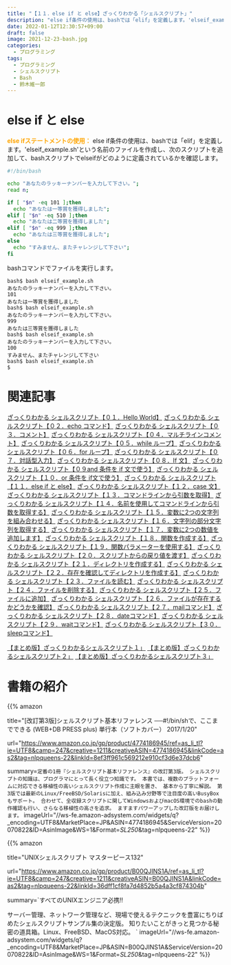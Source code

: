 ```yaml
---
title: "【１１．else if と else】ざっくりわかる「シェルスクリプト」"
description: "else if条件の使用は、bashでは「elif」を定義します。'elseif_example.sh'という名前のファイルを作成し、次のスクリプトを追加して、bashスクリプトでelseifがどのように定義されているかを確認します。"
date: 2022-01-12T12:30:57+09:00
draft: false
image: 2021-12-23-bash.jpg
categories:
  - プログラミング
tags:
  - プログラミング
  - シェルスクリプト
  - Bash
  - 鈴木維一郎
---
```



# else if と else
<font color=orange><b>else ifステートメントの使用：</b></font>
else if条件の使用は、bashでは「elif」を定義します。'elseif_example.sh'という名前のファイルを作成し、次のスクリプトを追加して、bashスクリプトでelseifがどのように定義されているかを確認します。

``` bash:elseif_example.sh
#!/bin/bash

echo "あなたのラッキーナンバーを入力して下さい。";
read n;

if [ "$n" -eq 101 ];then
  echo "あなたは一等賞を獲得しました";
elif [ "$n" -eq 510 ];then
  echo "あなたは二等賞を獲得しました";
elif [ "$n" -eq 999 ];then
  echo "あなたは三等賞を獲得しました";
else
  echo "すみません、またチャレンジして下さい";
fi
```

bashコマンドでファイルを実行します。

```
bash$ bash elseif_example.sh
あなたのラッキーナンバーを入力して下さい。
101
あなたは一等賞を獲得しました
bash$ bash elseif_example.sh
あなたのラッキーナンバーを入力して下さい。
999
あなたは三等賞を獲得しました
bash$ bash elseif_example.sh
あなたのラッキーナンバーを入力して下さい。
100
すみません、またチャレンジして下さい
bash$ bash elseif_example.sh
$
```


# 関連記事
[ざっくりわかる シェルスクリプト【０１．Hello World】](https://suzukiiichiro.github.io/posts/2022-01-14-01-suzuki/)
[ざっくりわかる シェルスクリプト【０２．echo コマンド】](https://suzukiiichiro.github.io/posts/2022-01-14-02-suzuki/)
[ざっくりわかる シェルスクリプト【０３．コメント】](https://suzukiiichiro.github.io/posts/2022-01-14-03-suzuki/)
[ざっくりわかる シェルスクリプト【０４．マルチラインコメント】](https://suzukiiichiro.github.io/posts/2022-01-14-04-suzuki/)
[ざっくりわかる シェルスクリプト【０５．while ループ】](https://suzukiiichiro.github.io/posts/2022-01-14-05-suzuki/)
[ざっくりわかる シェルスクリプト【０６．for ループ】](https://suzukiiichiro.github.io/posts/2022-01-14-06-suzuki/)
[ざっくりわかる シェルスクリプト【０７．対話型入力】](https://suzukiiichiro.github.io/posts/2022-01-14-07-suzuki/)
[ざっくりわかる シェルスクリプト【０８．If 文】](https://suzukiiichiro.github.io/posts/2022-01-14-08-suzuki/)
[ざっくりわかる シェルスクリプト【０９and 条件を if 文で使う】](https://suzukiiichiro.github.io/posts/2022-01-14-09-suzuki/)
[ざっくりわかる シェルスクリプト【１０．or 条件を if文で使う】](https://suzukiiichiro.github.io/posts/2022-01-14-10-suzuki/)
[ざっくりわかる シェルスクリプト【１１．else if と else】](https://suzukiiichiro.github.io/posts/2022-01-14-11-suzuki/)
[ざっくりわかる シェルスクリプト【１２．case 文】](https://suzukiiichiro.github.io/posts/2022-01-14-12-suzuki/)
[ざっくりわかる シェルスクリプト【１３．コマンドラインから引数を取得】](https://suzukiiichiro.github.io/posts/2022-01-14-13-suzuki/)
[ざっくりわかる シェルスクリプト【１４．名前を使用してコマンドラインから引数を取得する】](https://suzukiiichiro.github.io/posts/2022-01-14-suzuki/)
[ざっくりわかる シェルスクリプト【１５．変数に2つの文字列を組み合わせる】](https://suzukiiichiro.github.io/posts/2022-01-14-15-suzuki/)
[ざっくりわかる シェルスクリプト【１６．文字列の部分文字列を取得する】](https://suzukiiichiro.github.io/posts/2022-01-14-16-suzuki/)
[ざっくりわかる シェルスクリプト【１７．変数に2つの数値を追加します】](https://suzukiiichiro.github.io/posts/2022-01-14-17-suzuki/)
[ざっくりわかる シェルスクリプト【１８．関数を作成する】](https://suzukiiichiro.github.io/posts/2022-01-14-18-suzuki/)
[ざっくりわかる シェルスクリプト【１９．関数パラメーターを使用する】](https://suzukiiichiro.github.io/posts/2022-01-14-19-suzuki/)
[ざっくりわかる シェルスクリプト【２０．スクリプトからの戻り値を渡す】](https://suzukiiichiro.github.io/posts/2022-01-14-20-suzuki/)
[ざっくりわかる シェルスクリプト【２１．ディレクトリを作成する】](https://suzukiiichiro.github.io/posts/2022-01-14-21-suzuki/)
[ざっくりわかる シェルスクリプト【２２．存在を確認してディレクトリを作成する】](https://suzukiiichiro.github.io/posts/2022-01-14-22-suzuki/)
[ざっくりわかる シェルスクリプト【２３．ファイルを読む】](https://suzukiiichiro.github.io/posts/2022-01-14-23-suzuki/)
[ざっくりわかる シェルスクリプト【２４．ファイルを削除する】](https://suzukiiichiro.github.io/posts/2022-01-14-24-suzuki/)
[ざっくりわかる シェルスクリプト【２５．ファイルに追加】](https://suzukiiichiro.github.io/posts/2022-01-14-25-suzuki/)
[ざっくりわかる シェルスクリプト【２６．ファイルが存在するかどうかを確認】](https://suzukiiichiro.github.io/posts/2022-01-14-26-suzuki/)
[ざっくりわかる シェルスクリプト【２７．mailコマンド】](https://suzukiiichiro.github.io/posts/2022-01-14-27-suzuki/)
[ざっくりわかる シェルスクリプト【２８．dateコマンド】](https://suzukiiichiro.github.io/posts/2022-01-14-28-suzuki/)
[ざっくりわかる シェルスクリプト【２９．waitコマンド】](https://suzukiiichiro.github.io/posts/2022-01-14-29-suzuki/)
[ざっくりわかる シェルスクリプト【３０．sleepコマンド】](https://suzukiiichiro.github.io/posts/2022-01-14-30-suzuki/)



[【まとめ版】ざっくりわかるシェルスクリプト１」](https://suzukiiichiro.github.io/posts/2022-01-07-01-suzuki/)
[【まとめ版】ざっくりわかるシェルスクリプト２」](https://suzukiiichiro.github.io/posts/2022-01-12-01-suzuki/)
[【まとめ版】ざっくりわかるシェルスクリプト３」](https://suzukiiichiro.github.io/posts/2022-01-13-01-suzuki/)


# 書籍の紹介
{{% amazon

title="[改訂第3版]シェルスクリプト基本リファレンス ──#!/bin/shで、ここまでできる (WEB+DB PRESS plus) 単行本（ソフトカバー）  2017/1/20"

url="https://www.amazon.co.jp/gp/product/4774186945/ref=as_li_tl?ie=UTF8&camp=247&creative=1211&creativeASIN=4774186945&linkCode=as2&tag=nlpqueens-22&linkId=8ef3ff961c569212e910cf3d6e37dcb6"

summary=`定番の1冊『シェルスクリプト基本リファレンス』の改訂第3版。
シェルスクリプトの知識は、プログラマにとって長く役立つ知識です。
本書では、複数のプラットフォームに対応できる移植性の高いシェルスクリプト作成に主眼を置き、
基本から丁寧に解説。
第3版では最新のLinux/FreeBSD/Solarisに加え、組み込み分野等で注目度の高いBusyBoxもサポート。
合わせて、全収録スクリプトに関してWindowsおよびmacOS環境でのbashの動作確認も行い、さらなる移植性の高さを追求。
ますますパワーアップした改訂版をお届けします。`
imageUrl="//ws-fe.amazon-adsystem.com/widgets/q?_encoding=UTF8&MarketPlace=JP&ASIN=4774186945&ServiceVersion=20070822&ID=AsinImage&WS=1&Format=_SL250_&tag=nlpqueens-22"
%}}

{{% amazon

title="UNIXシェルスクリプト マスターピース132"

url="https://www.amazon.co.jp/gp/product/B00QJINS1A/ref=as_li_tl?ie=UTF8&camp=247&creative=1211&creativeASIN=B00QJINS1A&linkCode=as2&tag=nlpqueens-22&linkId=36dff1cf8fa7d4852b5a4a3cf874304b"

summary=`すべてのUNIXエンジニア必携!!

サーバー管理、ネットワーク管理など、現場で使えるテクニックを豊富にちりばめたシェルスクリプトサンプル集の決定版。
知りたいことがきっと見つかる秘密の道具箱。Linux、FreeBSD、MacOS対応。
`
imageUrl="//ws-fe.amazon-adsystem.com/widgets/q?_encoding=UTF8&MarketPlace=JP&ASIN=B00QJINS1A&ServiceVersion=20070822&ID=AsinImage&WS=1&Format=_SL250_&tag=nlpqueens-22"
%}}



